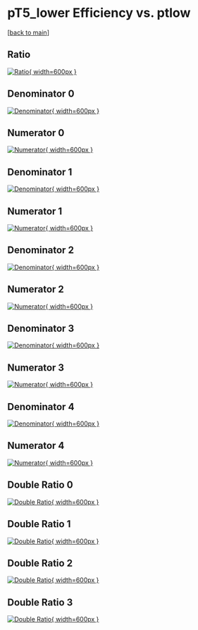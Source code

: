 # pT5_lower Efficiency vs. ptlow

[[back to main](./)]



## Ratio

[![Ratio](../mtv/var/pT5_lower_base_11_1_eff_ptlow.png){ width=600px }](../mtv/var/pT5_lower_base_11_1_eff_ptlow.pdf)

## Denominator 0

[![Denominator](../mtv/den/pT5_lower_base_11_1_eff_ptlow_den0.png){ width=600px }](../mtv/den/pT5_lower_base_11_1_eff_ptlow_den0.pdf)

## Numerator 0

[![Numerator](../mtv/num/pT5_lower_base_11_1_eff_ptlow_num0.png){ width=600px }](../mtv/num/pT5_lower_base_11_1_eff_ptlow_num0.pdf)

## Denominator 1

[![Denominator](../mtv/den/pT5_lower_base_11_1_eff_ptlow_den1.png){ width=600px }](../mtv/den/pT5_lower_base_11_1_eff_ptlow_den1.pdf)

## Numerator 1

[![Numerator](../mtv/num/pT5_lower_base_11_1_eff_ptlow_num1.png){ width=600px }](../mtv/num/pT5_lower_base_11_1_eff_ptlow_num1.pdf)

## Denominator 2

[![Denominator](../mtv/den/pT5_lower_base_11_1_eff_ptlow_den2.png){ width=600px }](../mtv/den/pT5_lower_base_11_1_eff_ptlow_den2.pdf)

## Numerator 2

[![Numerator](../mtv/num/pT5_lower_base_11_1_eff_ptlow_num2.png){ width=600px }](../mtv/num/pT5_lower_base_11_1_eff_ptlow_num2.pdf)

## Denominator 3

[![Denominator](../mtv/den/pT5_lower_base_11_1_eff_ptlow_den3.png){ width=600px }](../mtv/den/pT5_lower_base_11_1_eff_ptlow_den3.pdf)

## Numerator 3

[![Numerator](../mtv/num/pT5_lower_base_11_1_eff_ptlow_num3.png){ width=600px }](../mtv/num/pT5_lower_base_11_1_eff_ptlow_num3.pdf)

## Denominator 4

[![Denominator](../mtv/den/pT5_lower_base_11_1_eff_ptlow_den4.png){ width=600px }](../mtv/den/pT5_lower_base_11_1_eff_ptlow_den4.pdf)

## Numerator 4

[![Numerator](../mtv/num/pT5_lower_base_11_1_eff_ptlow_num4.png){ width=600px }](../mtv/num/pT5_lower_base_11_1_eff_ptlow_num4.pdf)

## Double Ratio 0

[![Double Ratio](../mtv/ratio/pT5_lower_base_11_1_eff_ptlow_ratio0.png){ width=600px }](../mtv/ratio/pT5_lower_base_11_1_eff_ptlow_ratio0.pdf)

## Double Ratio 1

[![Double Ratio](../mtv/ratio/pT5_lower_base_11_1_eff_ptlow_ratio1.png){ width=600px }](../mtv/ratio/pT5_lower_base_11_1_eff_ptlow_ratio1.pdf)

## Double Ratio 2

[![Double Ratio](../mtv/ratio/pT5_lower_base_11_1_eff_ptlow_ratio2.png){ width=600px }](../mtv/ratio/pT5_lower_base_11_1_eff_ptlow_ratio2.pdf)

## Double Ratio 3

[![Double Ratio](../mtv/ratio/pT5_lower_base_11_1_eff_ptlow_ratio3.png){ width=600px }](../mtv/ratio/pT5_lower_base_11_1_eff_ptlow_ratio3.pdf)

